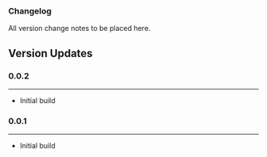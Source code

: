 ### Changelog

All version change notes to be placed here.


## Version Updates

### 0.0.2
---
- Initial build

### 0.0.1
---
- Initial build